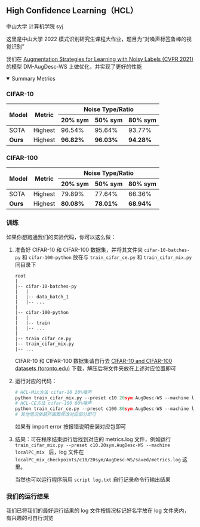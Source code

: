 ## High Confidence Learning（HCL）
中山大学 计算机学院 syj

这里是中山大学 2022 模式识别研究生课程大作业，题目为“对噪声标签鲁棒的视觉识别”

我们在 [Augmentation Strategies for Learning with Noisy Labels (CVPR 2021)](https://github.com/KentoNishi/Augmentation-for-LNL) 的模型 DM-AugDesc-WS 上做优化，并实现了更好的性能

<details open>
    <summary>Summary Metrics</summary>
    <h3>CIFAR-10</h3>
    <table>
        <thead>
            <tr>
                <th rowspan="2">Model</th>
                <th rowspan="2">Metric</th>
                <th colspan="3">Noise Type/Ratio</th>
            </tr>
            <tr>
                <th>20% sym</th>
                <th>50% sym</th>
                <th>80% sym</th>
            </tr>
            <tbody>
                <tr>
                    <td>SOTA</td>
                    <td>Highest</td>
                    <td>96.54%</td>
                    <td>95.64%</td>
                    <td>93.77%</td>
                </tr>
                <tr>
                    <td><strong>Ours</strong></td>
                    <td>Highest</td>
                    <td><strong>96.82%</strong></td>
                    <td><strong>96.03%</strong></td>
                    <td><strong>94.28%</strong></td>
                </tr>
            </tbody>
        </thead>
    </table>
    <h3>CIFAR-100</h3>
    <table>
        <thead>
            <tr>
                <th rowspan="2">Model</th>
                <th rowspan="2">Metric</th>
                <th colspan="3">Noise Type/Ratio</th>
            </tr>
            <tr>
                <th>20% sym</th>
                <th>50% sym</th>
                <th>80% sym</th>
            </tr>
            <tbody>
                <tr>
                    <td>SOTA</td>
                    <td>Highest</td>
                    <td>79.89%</td>
                    <td>77.64%</td>
                    <td>66.36%</td>
                </tr>
                <tr>
                    <td><strong>Ours</strong></td>
                    <td>Highest</td>
                    <td><strong>80.08%</strong></td>
                    <td><strong>78.01%</strong></td>
                    <td><strong>68.94%</strong></td>
                </tr>
            </tbody>
        </thead>
    </table>
</details>

### 训练

如果你想跑通我们的实验代码，你可以这么做：

1. 准备好 CIFAR-10 和 CIFAR-100 数据集，并将其文件夹 `cifar-10-batches-py` 和 `cifar-100-python` 放在与 `train_cifar_ce.py` 和 `train_cifar_mix.py` 同目录下

   ```
   root
   |
   |-- cifar-10-batches-py
   |   |
   |   |-- data_batch_1
   |   |-- ...
   |
   |-- cifar-100-python
   |   |
   |   |-- train
   |   |-- ...
   |
   |-- train_cifar_ce.py
   |-- train_cifar_mix.py
   |-- ...
   ```

   CIFAR-10 和 CIFAR-100 数据集请自行去 [CIFAR-10 and CIFAR-100 datasets (toronto.edu)](http://www.cs.toronto.edu/~kriz/cifar.html) 下载，解压后将文件夹放在上述对应位置即可

2. 运行对应的代码：

   ```python
   # HCL-Mix方法 cifar-10 20%噪声 
   python train_cifar_mix.py --preset c10.20sym.AugDesc-WS --machine localPC_mix
   # HCL-CE方法 cifar-100 80%噪声 
   python train_cifar_ce.py --preset c100.80sym.AugDesc-WS --machine localPC_ce
   # 其他情况依葫芦画瓢修改对应部分即可
   ```

   如果有 import error 按报错说明安装对应包即可

3. 结果：可在程序结束运行后找到对应的 metrics.log 文件，例如运行 `train_cifar_mix.py --preset c10.20sym.AugDesc-WS --machine localPC_mix ` 后，log 文件在 `localPC_mix_checkpoints/c10/20sym/AugDesc-WS/saved/metrics.log` 这里。

   当然也可以运行程序前用 `script log.txt` 自行记录命令行输出结果

### 我们的运行结果

我们已将我们的最好运行结果的 log 文件按情况标记好名字放在 log 文件夹内，有兴趣的可自行浏览
